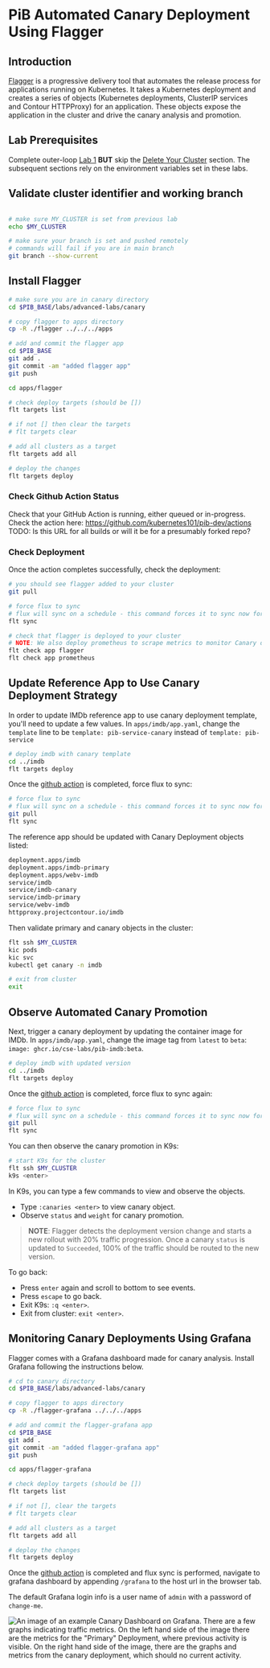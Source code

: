 # PiB Automated Canary Deployment Using Flagger

## Introduction

[Flagger](https://flagger.app/) is a progressive delivery tool that automates the release process
for applications running on Kubernetes. It takes a Kubernetes deployment and creates a series of objects
(Kubernetes deployments, ClusterIP services and Contour HTTPProxy) for an application. These objects
expose the application in the cluster and drive the canary analysis and promotion.

## Lab Prerequisites

Complete outer-loop [Lab 1](../../outer-loop.md) **BUT** skip the [Delete Your Cluster](../../outer-loop.md#delete-your-cluster) section. The subsequent sections rely on the environment variables set in these
labs.

## Validate cluster identifier and working branch

```bash

# make sure MY_CLUSTER is set from previous lab
echo $MY_CLUSTER

# make sure your branch is set and pushed remotely
# commands will fail if you are in main branch
git branch --show-current

```

## Install Flagger

```bash
# make sure you are in canary directory
cd $PIB_BASE/labs/advanced-labs/canary

# copy flagger to apps directory
cp -R ./flagger ../../../apps

# add and commit the flagger app
cd $PIB_BASE
git add .
git commit -am "added flagger app"
git push

cd apps/flagger

# check deploy targets (should be [])
flt targets list

# if not [] then clear the targets
# flt targets clear

# add all clusters as a target
flt targets add all

# deploy the changes
flt targets deploy
```

### Check Github Action Status

Check that your GitHub Action is running, either queued or in-progress. Check the action here: <https://github.com/kubernetes101/pib-dev/actions> TODO: Is this URL for all builds or will it be for a presumably forked repo?

### Check Deployment

Once the action completes successfully, check the deployment:

```bash
# you should see flagger added to your cluster
git pull

# force flux to sync
# flux will sync on a schedule - this command forces it to sync now for debugging
flt sync

# check that flagger is deployed to your cluster
# NOTE: We also deploy prometheus to scrape metrics to monitor Canary deployment
flt check app flagger
flt check app prometheus
```

## Update Reference App to Use Canary Deployment Strategy

In order to update IMDb reference app to use canary deployment template, you'll need to update a few
values. In `apps/imdb/app.yaml`, change the `template` line to be `template: pib-service-canary` instead
of `template: pib-service`

```bash
# deploy imdb with canary template
cd ../imdb
flt targets deploy
```

Once the [github action](https://github.com/kubernetes101/pib-dev/actions) is completed, force flux
to sync:

```bash
# force flux to sync
# flux will sync on a schedule - this command forces it to sync now for debugging
git pull
flt sync
```

The reference app should be updated with Canary Deployment objects listed:

```bash
deployment.apps/imdb
deployment.apps/imdb-primary
deployment.apps/webv-imdb
service/imdb
service/imdb-canary
service/imdb-primary
service/webv-imdb
httpproxy.projectcontour.io/imdb
```

Then validate primary and canary objects in the cluster:

```bash
flt ssh $MY_CLUSTER
kic pods
kic svc
kubectl get canary -n imdb

# exit from cluster
exit
```

## Observe Automated Canary Promotion

Next, trigger a canary deployment by updating the container image for IMDb. In `apps/imdb/app.yaml`,
change the image tag from `latest` to `beta`: `image: ghcr.io/cse-labs/pib-imdb:beta`.

```bash
# deploy imdb with updated version
cd ../imdb
flt targets deploy
```

Once the [github action](https://github.com/kubernetes101/pib-dev/actions) is completed, force flux
to sync again:

```bash
# force flux to sync
# flux will sync on a schedule - this command forces it to sync now for debugging
git pull
flt sync
```

You can then observe the canary promotion in K9s:

```bash
# start K9s for the cluster
flt ssh $MY_CLUSTER
k9s <enter>
```

In K9s, you can type a few commands to view and observe the objects.

- Type `:canaries <enter>` to view canary object.
- Observe `status` and `weight` for canary promotion.

> **NOTE**: Flagger detects the deployment version change and starts a new rollout with 20% traffic
> progression. Once a canary `status` is updated to `Succeeded`, 100% of the traffic should be routed
> to the new version.

To go back:

- Press `enter` again and scroll to bottom to see events.
- Press `escape` to go back.
- Exit K9s: `:q <enter>`.
- Exit from cluster: `exit <enter>`.

## Monitoring Canary Deployments Using Grafana

Flagger comes with a Grafana dashboard made for canary analysis. Install Grafana following the instructions
below.

```bash
# cd to canary directory
cd $PIB_BASE/labs/advanced-labs/canary

# copy flagger to apps directory
cp -R ./flagger-grafana ../../../apps

# add and commit the flagger-grafana app
cd $PIB_BASE
git add .
git commit -am "added flagger-grafana app"
git push

cd apps/flagger-grafana

# check deploy targets (should be [])
flt targets list

# if not [], clear the targets
# flt targets clear

# add all clusters as a target
flt targets add all

# deploy the changes
flt targets deploy
```

Once the [github action](https://github.com/kubernetes101/pib-dev/actions) is completed and flux sync
is performed, navigate to grafana dashboard by appending `/grafana` to the host url in the browser tab.

The default Grafana login info is a user name of `admin` with a password of `change-me`.

![An image of an example Canary Dashboard on Grafana. There are a few graphs indicating traffic metrics.
On the left hand side of the image there are the metrics for the "Primary" Deployment, where previous
activity is visible. On the right hand side of the image, there are the graphs and metrics from the
canary deployment, which should no current activity.](../../images/envoyCanaryDashboard.png)

